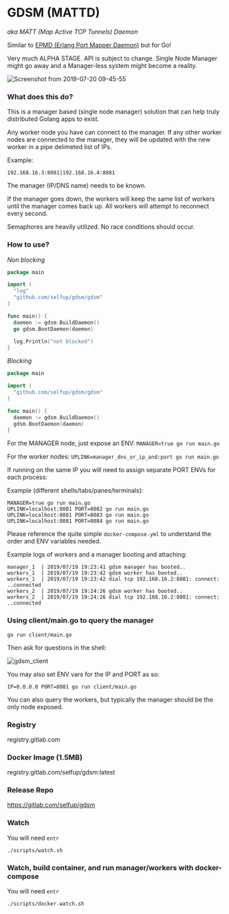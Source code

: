 # GDSM (MATTD)

_aka MATT (Map Active TCP Tunnels) Daemon_

Similar to [EPMD (Erlang Port Mapper Daemon)](http://erlang.org/doc/man/epmd.html) but for Go!

Very much ALPHA STAGE. API is subject to change. Single Node Manager might go away and a Manager-less system might become a reality.

![Screenshot from 2019-07-20 09-45-55](https://user-images.githubusercontent.com/9837366/61580072-38d7d100-aad3-11e9-93a7-04e5ec4c7e27.png)

### What does this do?

This is a manager based (single node manager) solution that can help truly distributed Golang apps to exist.

Any worker node you have can connect to the manager. If any other worker nodes are connected to the manager, they will be updated with the new worker in a pipe delimeted list of IPs.

Example:

```
192.168.16.3:8081|192.168.16.4:8081
```

The manager (IP/DNS name) needs to be known.

If the manager goes down, the workers will keep the same list of workers until the manager comes back up. All workers will attempt to reconnect every second.

Semaphores are heavily utilized. No race conditions should occur.

### How to use?

_Non blocking_

```go
package main

import (
  "log"
  "github.com/selfup/gdsm/gdsm"
)

func main() {
  daemon := gdsm.BuildDaemon()
  go gdsm.BootDaemon(daemon)

  log.Println("not blocked")
}
```

_Blocking_

```go
package main

import (
  "github.com/selfup/gdsm/gdsm"
)

func main() {
  daemon := gdsm.BuildDaemon()
  gdsm.BootDaemon(daemon)
}
```

For the MANAGER node, just expose an ENV: `MANAGER=true go run main.go`

For the worker nodes: `UPLINK=manager_dns_or_ip_and:port go run main.go`

If running on the same IP you will need to assign separate PORT ENVs for each process:

Example (different shells/tabs/panes/terminals):

```
MANAGER=true go run main.go
UPLINK=localhost:8081 PORT=8082 go run main.go
UPLINK=localhost:8081 PORT=8083 go run main.go
UPLINK=localhost:8081 PORT=8084 go run main.go
```

Please reference the quite simple `docker-compose.yml` to understand the order and ENV variables needed.

Example logs of workers and a manager booting and attaching:

```
manager_1  | 2019/07/19 19:23:41 gdsm manager has booted..
workers_1  | 2019/07/19 19:23:42 gdsm worker has booted..
workers_1  | 2019/07/19 19:23:42 dial tcp 192.168.16.2:8081: connect: ..connected
workers_2  | 2019/07/19 19:24:26 gdsm worker has booted..
workers_2  | 2019/07/19 19:24:26 dial tcp 192.168.16.2:8081: connect: ..connected
```

### Using client/main.go to query the manager

`go run client/main.go`

Then ask for questions in the shell:

![gdsm_client](https://user-images.githubusercontent.com/9837366/61580373-fd3f0600-aad6-11e9-86d2-6e1826ed87d9.png)

You may also set ENV vars for the IP and PORT as so:

`IP=0.0.0.0 PORT=8081 go run client/main.go`

You can also query the workers, but typically the manager should be the only node exposed.

### Registry

registry.gitlab.com

### Docker Image (1.5MB)

registry.gitlab.com/selfup/gdsm:latest

### Release Repo

https://gitlab.com/selfup/gdsm

### Watch

You will need `entr`

`./scripts/watch.sh`

### Watch, build container, and run manager/workers with docker-compose

You will need `entr`

`./scripts/docker.watch.sh`

